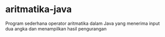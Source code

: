# aritmatika-java
Program sederhana operator aritmatika dalam Java yang menerima input dua angka dan menampilkan hasil pengurangan
